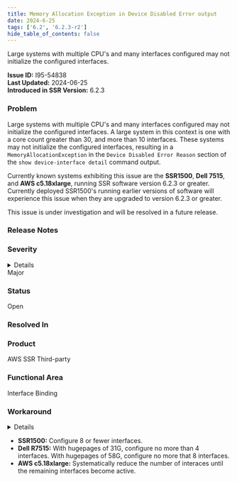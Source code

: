 ```yaml
---
title: Memory Allocation Exception in Device Disabled Error output
date: 2024-6-25
tags: ['6.2', '6.2.3-r2']
hide_table_of_contents: false
---
```


Large systems with multiple CPU's and many interfaces configured may not initialize the configured interfaces.

<!-- truncate -->

**Issue ID:** I95-54838  
**Last Updated:** 2024-06-25  
**Introduced in SSR Version:** 6.2.3

### Problem

Large systems with multiple CPU's and many interfaces configured may not initialize the configured interfaces. A large system in this context is one with a core count greater than 30, and more than 10 interfaces. These systems may not initialize the configured interfaces, resulting in a `MemoryAllocationException` in the `Device Disabled Error Reason` section of the `show device-interface detail` command output. 

Currently known systems exhibiting this issue are the **SSR1500**, **Dell 7515**, and **AWS c5.18xlarge**, running SSR software version 6.2.3 or greater. Currently deployed SSR1500's running earlier versions of software will experience this issue when they are upgraded to version 6.2.3 or greater.

This issue is under investigation and will be resolved in a future release.

### Release Notes


### Severity
<details>
The potential impact of a software defect if encountered. Severity levels are:
* Critical: Could severely affect service, capacity/traffic, and maintenance capabilities. May have a prolonged impact to the entire system.
* Major: Could seriously affect system operation, maintenance, administration and related tasks.
* Minor: Would not significantly impair the functioning or affect service.
</details>
Major

### Status
Open

### Resolved In

### Product
AWS SSR Third-party

### Functional Area
Interface Binding

### Workaround
<details>
Juniper may provide a method to temporarily circumvent a problem; workarounds do not exist for all issues.
</details>

- **SSR1500:** Configure 8 or fewer interfaces.
- **Dell R7515:** With hugepages of 31G, configure no more than 4 interfaces. With hugepages of 58G, configure no more that 8 interfaces.
- **AWS c5.18xlarge:** Systematically reduce the number of interaces until the remaining interfaces become active. 

